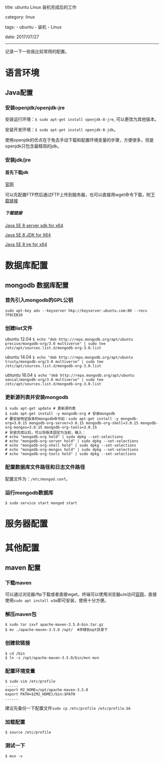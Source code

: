 title: ubuntu Linux 装机完成后的工作

category: linux

tags: 
    - ubuntu
    - 装机
    - Linux

date: 2017/07/27

---

记录一下一些我比较常用的配置。

<!--more-->

# 语言环境

## Java配置

### 安装openjdk/openjdk-jre

安装运行环境：``$ sudo apt-get install openjdk-8-jre``, 可以更改为其他版本。

安装开发环境：``$ sudo apt-get install openjdk-8-jdk``。

使用openjdk的优点在于免去手动下载和配置环境变量的步骤，方便很多，但是openjdk只包含最精简的jdk。

### 安装jdk/jre

#### 首先下载jdk

[官网](http://www.oracle.com/technetwork/java/javase/downloads/index.html)

可以先配置FTP然后通过FTP上传到服务器，也可以直接用wget命令下载，附[下载链接](#下载链接)

##### 下载链接
[Java SE 8 server sdk for x64](http://download.oracle.com/otn-pub/java/jdk/8u144-b01/090f390dda5b47b9b721c7dfaa008135/server-jre-8u144-linux-x64.tar.gz)

[Java SE 8 JDK for X64](http://download.oracle.com/otn-pub/java/jdk/8u144-b01/090f390dda5b47b9b721c7dfaa008135/jdk-8u144-linux-x64.tar.gz)

[Java SE 8 jre for x64](http://download.oracle.com/otn-pub/java/jdk/8u144-b01/090f390dda5b47b9b721c7dfaa008135/jre-8u144-linux-x64.tar.gz)

# 数据库配置

## mongodb 数据库配置

### 首先引入mongodb的GPL公钥
``sudo apt-key adv --keyserver hkp://keyserver.ubuntu.com:80 --recv 7F0CEB10``

### 创建list文件

ubuntu 12.04
``$ echo "deb http://repo.mongodb.org/apt/ubuntu precise/mongodb-org/3.0 multiverse" | sudo tee /etc/apt/sources.list.d/mongodb-org-3.0.list``

ubuntu 14.04
``$ echo "deb http://repo.mongodb.org/apt/ubuntu trusty/mongodb-org/3.0 multiverse" | sudo tee /etc/apt/sources.list.d/mongodb-org-3.0.list``

ubtuntu 16.04
``$ echo "deb http://repo.mongodb.org/apt/ubuntu xenial/mongodb-org/3.0 multiverse" | sudo tee /etc/apt/sources.list.d/mongodb-org-3.0.list``

### 更新源列表并安装mongodb

```shell
$ sudo apt-get update # 更新源列表
$ sudo apt-get install -y mongodb-org # 安装mongodb
# 要安装特定版本的mongodb命令如：sudo apt-get install -y mongodb-org=3.0.15 mongodb-org-server=3.0.15 mongodb-org-shell=3.0.15 mongodb-org-mongos=3.0.15 mongodb-org-tools=3.0.15
# 安装完成以后，可以将版本固定为当前，输入：
# echo "mongodb-org hold" | sudo dpkg --set-selections
# echo "mongodb-org-server hold" | sudo dpkg --set-selections
# echo "mongodb-org-shell hold" | sudo dpkg --set-selections
# echo "mongodb-org-mongos hold" | sudo dpkg --set-selections
# echo "mongodb-org-tools hold" | sudo dpkg --set-selections
```

### 配置数据库文件路径和日志文件路径

配置文件为：``/etc/mongod.conf``。

### 运行mongodb数据库

``$ sudo service start mongod start``


# 服务器配置


# 其他配置

## maven 配置

### 下载maven

可以通过浏览器/ftp下载或者直接wget。终端可以使用浏览器``w3m``访问[官网](http://maven.apache.org/download.cgi)，直接使用``sudo apt install w3m``即可安装，使用十分方便。

### 解压maven包

```shell
$ sudo tar zxvf apache-maven-3.5.0-bin.tar.gz
$ mv ./apache-maven-3.5.0 /opt/  #并移到opt目录下
```

### 创建软链接

```shell
$ cd /bin
$ ln -s /opt/apache-maven-3.5.0/bin/mvn mvn
```

### 配置环境变量

```shell
$ sudo vim /etc/profile
......
export M2_HOME=/opt/apache-maven-3.5.0
export PATH=${M2_HOME}/bin:$PATH
......
```

建议先备份一下配置文件``sudo cp /etc/profile /etc/profile.bk``

### 加载配置

```shell
$ source /etc/profile
```

### 测试一下

```shell
$ mvn -v
```
